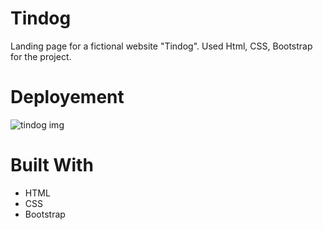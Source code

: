 # Tindog
Landing page for a fictional website "Tindog". Used Html, CSS, Bootstrap for the project.

# Deployement
![tindog img](https://user-images.githubusercontent.com/88731279/182023267-9716fd34-f7a1-4b79-81e3-1a7e5590b366.png)
# Built With
* HTML
* CSS
* Bootstrap
